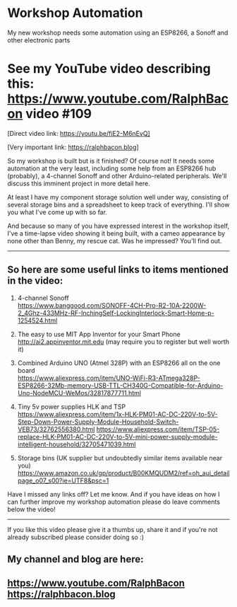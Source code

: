 # Workshop Automation
My new workshop needs some automation using an ESP8266, a Sonoff and other electronic parts

# See my YouTube video describing this: https://www.youtube.com/RalphBacon video #109
[Direct video link: https://youtu.be/fiE2-M6nEvQ]

[Very important link: https://ralphbacon.blog]

So my workshop is built but is it finished? Of course not! It needs some automation at the very least, including some help from an ESP8266 hub (probably), a 4-channel Sonoff and other Arduino-related peripherals. We'll discuss this imminent project in more detail here.

At least I have my component storage solution well under way, consisting of several storage bins and a spreadsheet to keep track of everything. I'll show you what I've come up with so far.

And because so many of you have expressed interest in the workshop itself, I've a time-lapse video showing it being built, with a cameo appearance by none other than Benny, my rescue cat. Was he impressed? You'll find out.

--------------------------------------------------------------
So here are some useful links to items mentioned in the video:
--------------------------------------------------------------

1. 4-channel Sonoff  
https://www.banggood.com/SONOFF-4CH-Pro-R2-10A-2200W-2_4Ghz-433MHz-RF-InchingSelf-LockingInterlock-Smart-Home-p-1254524.html

2. The easy to use MIT App Inventor for your Smart Phone  
http://ai2.appinventor.mit.edu (may require you to register but well worth it)

3. Combined Arduino UNO (Atmel 328P) with an ESP8266 all on the one board  
https://www.aliexpress.com/item/UNO-WiFi-R3-ATmega328P-ESP8266-32Mb-memory-USB-TTL-CH340G-Compatible-for-Arduino-Uno-NodeMCU-WeMos/32817877711.html

4. Tiny 5v power supplies HLK and TSP  
https://www.aliexpress.com/item/1x-HLK-PM01-AC-DC-220V-to-5V-Step-Down-Power-Supply-Module-Household-Switch-VEB73/32762556380.html
https://www.aliexpress.com/item/TSP-05-replace-HLK-PM01-AC-DC-220V-to-5V-mini-power-supply-module-intelligent-household/32705471039.html

5. Storage bins (UK supplier but undoubtedly similar items available near you)  
https://www.amazon.co.uk/gp/product/B00KMQUDM2/ref=oh_aui_detailpage_o07_s00?ie=UTF8&psc=1

Have I missed any links off? Let me know. And if you have ideas on how I can further improve my workshop automation please do leave comments below the video!

---

If you like this video please give it a thumbs up, share it and if you're not already subscribed please consider doing so :)

My channel and blog are here:  
------------------------------------------------------------------  
https://www.youtube.com/RalphBacon  
https://ralphbacon.blog  
------------------------------------------------------------------  
